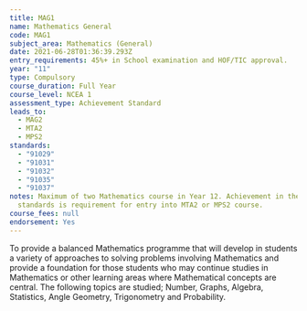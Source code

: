 ```yaml
---
title: MAG1
name: Mathematics General
code: MAG1
subject_area: Mathematics (General)
date: 2021-06-28T01:36:39.293Z
entry_requirements: 45%+ in School examination and HOF/TIC approval.
year: "11"
type: Compulsory
course_duration: Full Year
course_level: NCEA 1
assessment_type: Achievement Standard
leads_to:
  - MAG2
  - MTA2
  - MPS2
standards:
  - "91029"
  - "91031"
  - "91032"
  - "91035"
  - "91037"
notes: Maximum of two Mathematics course in Year 12. Achievement in the external
  standards is requirement for entry into MTA2 or MPS2 course.
course_fees: null
endorsement: Yes
---
```

To provide a balanced Mathematics programme that will develop in students a variety of approaches to solving problems involving Mathematics and provide a foundation for those students who may continue studies in Mathematics or other learning areas where Mathematical concepts are central. The following topics are studied; Number, Graphs, Algebra, Statistics, Angle Geometry, Trigonometry and Probability.
